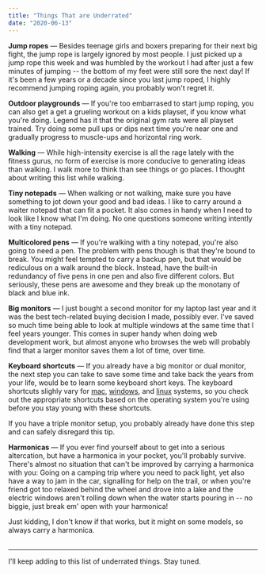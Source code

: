 ```yaml
---
title: "Things That are Underrated"
date: "2020-06-13"
---
```


**Jump ropes** — Besides teenage girls and boxers preparing for their next big fight, the jump rope is largely ignored by most people. I just picked up a jump rope this week and was humbled by the workout I had after just a few minutes of jumping -- the bottom of my feet were still sore the next day! If it's been a few years or a decade since you last jump roped, I highly recommend jumping roping again, you probably won't regret it.

**Outdoor playgrounds** — If you're too embarrased to start jump roping, you can also get a get a grueling workout on a kids playset, if you know what you're doing. Legend has it that the original gym rats were all playset trained. Try doing some pull ups or dips next time you're near one and gradually progress to muscle-ups and horizontal ring work. 

**Walking** — While high-intensity exercise is all the rage lately with the fitness gurus, no form of exercise is more conducive to generating ideas than walking. I walk more to think than see things or go places. I thought about writing this list while walking.

**Tiny notepads** — When walking or not walking, make sure you have something to jot down your good and bad ideas. I like to carry around a waiter notepad that can fit a pocket. It also comes in handy when I need to look like I know what I'm doing. No one questions someone writing intently with a tiny notepad. 

**Multicolored pens** — If you're walking with a tiny notepad, you're also going to need a pen. The problem with pens though is that they're bound to break. You might feel tempted to carry a backup pen, but that would be rediculous on a walk around the block. Instead, have the built-in redundancy of five pens in one pen and also five different colors. But seriously, these pens are awesome and they break up the monotany of black and blue ink. 

**Big monitors** — I just bought a second monitor for my laptop last year and it was the best tech-related buying decision I made, possibly ever. I've saved so much time being able to look at multiple windows at the same time that I feel years younger. This comes in super handy when doing web development work, but almost anyone who browses the web will probably find that a larger monitor saves them a lot of time, over time. 

**Keyboard shortcuts** — If you already have a big monitor or dual monitor, the next step you can take to save some time and take back the years from your life, would be to learn some keyboard short keys. The keyboard shortcuts slighly vary for [mac](https://support.apple.com/en-us/HT201236), [windows](https://support.microsoft.com/en-us/help/12445/windows-keyboard-shortcuts), and [linux](https://linuxhint.com/100_keyboard_shortcuts_linux/) systems, so you check out the appropriate shortcuts based on the operating system you're using before you stay young with these shortcuts.

If you have a triple monitor setup, you probably already have done this step and can safely disregard this tip.

**Harmonicas** — If you ever find yourself about to get into a serious altercation, but have a harmonica in your pocket, you'll probably survive. There's almost no situation that can't be improved by carrying a harmonica with you: Going on a camping trip where you need to pack light, yet also have a way to jam in the car, signalling for help on the trail, or when you're friend got too relaxed behind the wheel and drove into a lake and the electric windows aren't rolling down when the water starts pouring in -- no biggie, just break em' open with your harmonica! 

Just kidding, I don't know if that works, but it might on some models, so always carry a harmonica.   <br />
<br />

----------------------------------------------------------

I'll keep adding to this list of underrated things. Stay tuned.